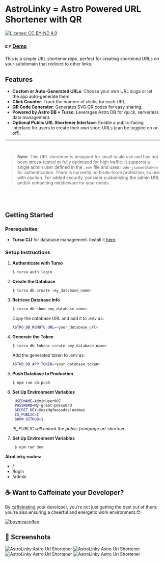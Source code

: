# AstroLinky = Astro Powered URL Shortener with QR

[![License: CC BY-ND 4.0](https://img.shields.io/badge/License-CC_BY--ND_4.0-lightgrey.svg)](https://creativecommons.org/licenses/by-nd/4.0/)

### 👉 [Demo](https://astrolinky.netlify.app/)

This is a simple URL shortener repo, perfect for creating shortened URLs on your subdomain that redirect to other links.

## Features

- **Custom or Auto-Generated URLs**: Choose your own URL slugs or let the app auto-generate them.
- **Click Counter**: Track the number of clicks for each URL.
- **QR Code Generator**: Generates SVG QR codes for easy sharing.
- **Powered by Astro DB + Turso**: Leverages Astro DB for quick, serverless data management.
- **Optional Public URL Shortener Interface**: Enable a public-facing interface for users to create their own short URLs (can be toggled on or off).
&nbsp;
---
&nbsp;

> **Note**: This URL shortener is designed for small-scale use and has not been stress-tested or fully optimized for high traffic. It supports a single admin user defined in the `.env` file and uses `node-jsonwebtoken` for authentication. There is currently no brute-force protection, so use with caution. For added security, consider customizing the admin URL and/or enhancing middleware for your needs.

&nbsp;
---

## Getting Started

### Prerequisites

- **Turso CLI** for database management. Install it [here](https://docs.turso.tech/cli/installation).

### Setup Instructions

1. **Authenticate with Turso**

   ```bash
   $ turso auth login
   ```

2. **Create the Database**

   ```bash
   $ turso db create <my_database_name>
   ```

3. **Retrieve Database Info**
   ```bash
   $ turso db show <my_database_name>
   ```
   Copy the database URL and add it to .env as:
     ```bash
   ASTRO_DB_REMOTE_URL=<your_database_url>
     ```

4. **Generate the Token**
   ```bash
   $ turso db tokens create <my_database_name>
   ```
   Add the generated token to .env as:
     ```bash
   ASTRO_DB_APP_TOKEN=<your_database_token>
     ```

5. **Push Database to Production**
   ```bash
   $ npm run db:push
   ```

6. **Set Up Environment Variables**
   ```bash
    USERNAME=AdminUser007
    PASSWORD=My-great-p@ssw0rd
    SECRET_KEY=XozzHgfaassdds!asdmas
    IS_PUBLIC=1
    SHOW_GITHUB=1
   ```

   _IS_PUBLIC will unlock the public frontpage url-shortner._

7. **Set Up Environment Variables**
   ```bash
    $ npm run dev
    ```

**AtroLinky routes:**
- /
- /login
- /admin


## ☕️ Want to Caffeinate your Developer? 

By [caffeinating](https://www.buymeacoffee.com/unfolding.io) your developer, you're not just getting the best out of them; you're also ensuring a cheerful and energetic work environment.😊

[![buymeacoffee](https://starfunnel.unfolding.io/screenshots/bymeacoffee.webp)](https://www.buymeacoffee.com/unfolding.io)


## 📸 Screenshots

![AstroLinky Astro Url Shortener](https://astrolinky.netlify.app/screenshots/AstroLinky_1.png)
![AstroLinky Astro Url Shortener](https://astrolinky.netlify.app/screenshots/AstroLinky_2.png)
![AstroLinky Astro Url Shortener](https://astrolinky.netlify.app/screenshots/AstroLinky_login.png)
![AstroLinky Astro Url Shortener](https://astrolinky.netlify.app/screenshots/AstroLinky_admin.png)


